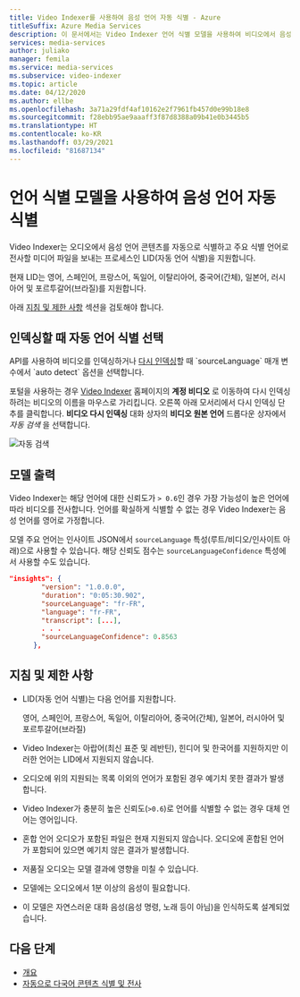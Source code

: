 ```yaml
---
title: Video Indexer를 사용하여 음성 언어 자동 식별 - Azure
titleSuffix: Azure Media Services
description: 이 문서에서는 Video Indexer 언어 식별 모델을 사용하여 비디오에서 음성 언어를 자동으로 식별하는 방법을 설명합니다.
services: media-services
author: juliako
manager: femila
ms.service: media-services
ms.subservice: video-indexer
ms.topic: article
ms.date: 04/12/2020
ms.author: ellbe
ms.openlocfilehash: 3a71a29fdf4af10162e2f7961fb457d0e99b18e8
ms.sourcegitcommit: f28ebb95ae9aaaff3f87d8388a09b41e0b3445b5
ms.translationtype: HT
ms.contentlocale: ko-KR
ms.lasthandoff: 03/29/2021
ms.locfileid: "81687134"
---
```

# <a name="automatically-identify-the-spoken-language-with-language-identification-model"></a>언어 식별 모델을 사용하여 음성 언어 자동 식별

Video Indexer는 오디오에서 음성 언어 콘텐츠를 자동으로 식별하고 주요 식별 언어로 전사할 미디어 파일을 보내는 프로세스인 LID(자동 언어 식별)을 지원합니다. 

현재 LID는 영어, 스페인어, 프랑스어, 독일어, 이탈리아어, 중국어(간체), 일본어, 러시아어 및 포르투갈어(브라질)를 지원합니다. 

아래 [지침 및 제한 사항](#guidelines-and-limitations) 섹션을 검토해야 합니다.

## <a name="choosing-auto-language-identification-on-indexing"></a>인덱싱할 때 자동 언어 식별 선택

API를 사용하여 비디오를 인덱싱하거나 [다시 인덱싱](https://api-portal.videoindexer.ai/docs/services/operations/operations/Re-Index-Video?)할 때 `sourceLanguage` 매개 변수에서 `auto detect` 옵션을 선택합니다.

포털을 사용하는 경우 [Video Indexer](https://www.videoindexer.ai/) 홈페이지의 **계정 비디오** 로 이동하여 다시 인덱싱하려는 비디오의 이름을 마우스로 가리킵니다. 오른쪽 아래 모서리에서 다시 인덱싱 단추를 클릭합니다. **비디오 다시 인덱싱** 대화 상자의 **비디오 원본 언어** 드롭다운 상자에서 *자동 검색* 을 선택합니다.

![자동 검색](./media/language-identification-model/auto-detect.png)

## <a name="model-output"></a>모델 출력

Video Indexer는 해당 언어에 대한 신뢰도가 `> 0.6`인 경우 가장 가능성이 높은 언어에 따라 비디오를 전사합니다. 언어를 확실하게 식별할 수 없는 경우 Video Indexer는 음성 언어를 영어로 가정합니다. 

모델 주요 언어는 인사이트 JSON에서 `sourceLanguage` 특성(루트/비디오/인사이트 아래)으로 사용할 수 있습니다. 해당 신뢰도 점수는 `sourceLanguageConfidence` 특성에서 사용할 수도 있습니다.

```json
"insights": {
        "version": "1.0.0.0",
        "duration": "0:05:30.902",
        "sourceLanguage": "fr-FR",
        "language": "fr-FR",
        "transcript": [...],
        . . .
        "sourceLanguageConfidence": 0.8563
      },
```

## <a name="guidelines-and-limitations"></a>지침 및 제한 사항

* LID(자동 언어 식별)는 다음 언어를 지원합니다. 

    영어, 스페인어, 프랑스어, 독일어, 이탈리아어, 중국어(간체), 일본어, 러시아어 및 포르투갈어(브라질)
* Video Indexer는 아랍어(최신 표준 및 레반틴), 힌디어 및 한국어를 지원하지만 이러한 언어는 LID에서 지원되지 않습니다.
* 오디오에 위의 지원되는 목록 이외의 언어가 포함된 경우 예기치 못한 결과가 발생합니다.
* Video Indexer가 충분히 높은 신뢰도(`>0.6`)로 언어를 식별할 수 없는 경우 대체 언어는 영어입니다.
* 혼합 언어 오디오가 포함된 파일은 현재 지원되지 않습니다. 오디오에 혼합된 언어가 포함되어 있으면 예기치 않은 결과가 발생합니다. 
* 저품질 오디오는 모델 결과에 영향을 미칠 수 있습니다.
* 모델에는 오디오에서 1분 이상의 음성이 필요합니다.
* 이 모델은 자연스러운 대화 음성(음성 명령, 노래 등이 아님)을 인식하도록 설계되었습니다.

## <a name="next-steps"></a>다음 단계

* [개요](video-indexer-overview.md)
* [자동으로 다국어 콘텐츠 식별 및 전사](multi-language-identification-transcription.md)
